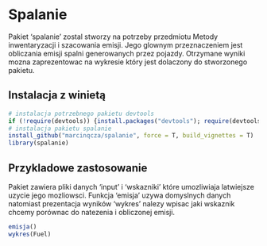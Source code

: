 
<!-- README.md is generated from README.Rmd. Please edit that file -->

# Spalanie

Pakiet ‘spalanie’ zostal stworzy na potrzeby przedmiotu Metody
inwentaryzacji i szacowania emisji. Jego glownym przeznaczeniem jest
obliczania emisji spalni generowanych przez pojazdy. Otrzymane wyniki
mozna zaprezentowac na wykresie który jest dolaczony do stworzonego
pakietu.

## Instalacja z winietą

``` r
# instalacja potrzebnego pakietu devtools
if (!require(devtools)) {install.packages("devtools"); require(devtools)}
# instalacja pakietu spalanie
install_github("marcinqcza/spalanie", force = T, build_vignettes = T)
library(spalanie)
```

## Przykladowe zastosowanie

Pakiet zawiera pliki danych ‘input’ i ‘wskazniki’ które umozliwiaja
latwiejsze uzycie jego mozliowsci. Funkcja ‘emisja’ uzywa domyslnych
danych natomiast prezentacja wyników ‘wykres’ nalezy wpisac jaki
wskaznik chcemy porównac do natezenia i obliczonej emisji.

``` r
emisja()
wykres(Fuel)
```
